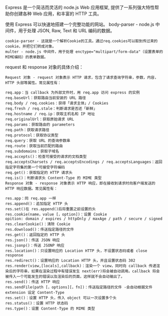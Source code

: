 Express 是一个简洁而灵活的 node.js Web 应用框架, 提供了一系列强大特性帮助你创建各种 Web 应用，和丰富的 HTTP 工具。

使用 Express 可以快速地搭建一个完整功能的网站。
body-parser - node.js 中间件，用于处理 JSON, Raw, Text 和 URL 编码的数据。

    cookie-parser - 这就是一个解析Cookie的工具。通过req.cookies可以取到传过来的cookie，并把它们转成对象。
    multer - node.js 中间件，用于处理 enctype="multipart/form-data"（设置表单的MIME编码）的表单数据。

request 和 response 对象的具体介绍：

    Request 对象 - request 对象表示 HTTP 请求，包含了请求查询字符串，参数，内容，HTTP 头部等属性。常见属性有：

    req.app：当 callback 为外部文件时，用 req.app 访问 express 的实例
    req.baseUrl：获取路由当前安装的 URL 路径
    req.body / req.cookies：获得「请求主体」/ Cookies
    req.fresh / req.stale：判断请求是否还「新鲜」
    req.hostname / req.ip：获取主机名和 IP 地址
    req.originalUrl：获取原始请求 URL
    req.params：获取路由的 parameters
    req.path：获取请求路径
    req.protocol：获取协议类型
    req.query：获取 URL 的查询参数串
    req.route：获取当前匹配的路由
    req.subdomains：获取子域名
    req.accepts()：检查可接受的请求的文档类型
    req.acceptsCharsets / req.acceptsEncodings / req.acceptsLanguages：返回指定字符集的第一个可接受字符编码
    req.get()：获取指定的 HTTP 请求头
    req.is()：判断请求头 Content-Type 的 MIME 类型
    Response 对象 - response 对象表示 HTTP 响应，即在接收到请求时向客户端发送的 HTTP 响应数据。常见属性有：

    res.app：同 req.app 一样
    res.append()：追加指定 HTTP 头
    res.set()在 res.append()后将重置之前设置的头
    res.cookie(name，value [，option])：设置 Cookie
    opition: domain / expires / httpOnly / maxAge / path / secure / signed
    res.clearCookie()：清除 Cookie
    res.download()：传送指定路径的文件
    res.get()：返回指定的 HTTP 头
    res.json()：传送 JSON 响应
    res.jsonp()：传送 JSONP 响应
    res.location()：只设置响应的 Location HTTP 头，不设置状态码或者 close response
    res.redirect()：设置响应的 Location HTTP 头，并且设置状态码 302
    res.render(view,[locals],callback)：渲染一个 view，同时向 callback 传递渲染后的字符串，如果在渲染过程中有错误发生 next(err)将会被自动调用。callback 将会被传入一个可能发生的错误以及渲染后的页面，这样就不会自动输出了。
    res.send()：传送 HTTP 响应
    res.sendFile(path [，options][，fn])：传送指定路径的文件 -会自动根据文件 extension 设定 Content-Type
    res.set()：设置 HTTP 头，传入 object 可以一次设置多个头
    res.status()：设置 HTTP 状态码
    res.type()：设置 Content-Type 的 MIME 类型
